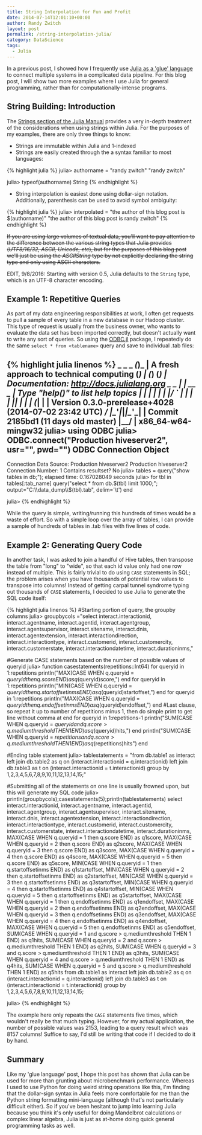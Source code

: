 ```yaml
---
title: String Interpolation for Fun and Profit
date: 2014-07-14T12:01:10+00:00
author: Randy Zwitch
layout: post
permalink: /string-interpolation-julia/
category: DataScience
tags:
  - Julia
---
```

In a previous post, I showed how I frequently use [Julia as a 'glue' language](http://randyzwitch.com/julia-odbc-jl/) to connect multiple systems in a complicated data pipeline. For this blog post, I will show two more examples where I use Julia for general programming, rather than for computationally-intense programs.

## String Building: Introduction

The [Strings section of the Julia Manual](http://docs.julialang.org/en/latest/manual/strings/) provides a very in-depth treatment of the considerations when using strings within Julia. For the purposes of my examples, there are only three things to know:

  * Strings are immutable within Julia and 1-indexed
  * Strings are easily created through the a syntax familiar to most languages:

{% highlight julia %}
julia> authorname = "randy zwitch"
"randy zwitch"

julia> typeof(authorname)
String
{% endhighlight %}

  * String interpolation is easiest done using dollar-sign notation. Additionally, parenthesis can be used to avoid symbol ambiguity:

{% highlight julia %}
julia> interpolated = "the author of this blog post is $(authorname)"
"the author of this blog post is randy zwitch"
{% endhighlight %}

~~If you are using large volumes of textual data, you'll want to pay attention to the difference between the various string types that Julia provides (_UTF8/16/32, ASCII, Unicode, etc_), but for the purposes of this blog post we'll just be using the _ASCIIString_ type by not explicitly declaring the string type and only using ASCII characters.~~

EDIT, 9/8/2016: Starting with version 0.5, Julia defaults to the `String` type, which is an UTF-8 character encoding.

## Example 1: Repetitive Queries

As part of my data engineering responsibilities at work, I often get requests to pull a sample of every table in a new database in our Hadoop cluster. This type of request is usually from the business owner, who wants to evaluate the data set has been imported correctly, but doesn't actually want to write any sort of queries. So using the [ODBC.jl](https://github.com/quinnj/ODBC.jl) package, I repeatedly do the same `select * from <tablename>` query and save to individual .tab files:

{% highlight julia linenos %}
_
_       _ _(_)_     |  A fresh approach to technical computing
(_)     | (_) (_)    |  Documentation: http://docs.julialang.org
_ _   _| |_  __ _   |  Type "help()" to list help topics
| | | | | | |/ _` |  |
| | |_| | | | (_| |  |  Version 0.3.0-prerelease+4028 (2014-07-02 23:42 UTC)
_/ |\__'_|_|_|\__'_|  |  Commit 2185bd1 (11 days old master)
|__/                   |  x86_64-w64-mingw32
julia> using ODBC
julia> ODBC.connect("Production hiveserver2", usr="", pwd="")
ODBC Connection Object
----------------------
Connection Data Source: Production hiveserver2
Production hiveserver2 Connection Number: 1
Contains resultset? No
julia> tables = query("show tables in db;");
elapsed time: 0.167028049 seconds
julia> for tbl in tables[:tab_name]
query("select * from db.$(tbl) limit 1000;"; output="C:\\data_dump\\$(tbl).tab", delim='\t')
end

julia>
{% endhighlight %}

While the query is simple, writing/running this hundreds of times would be a waste of effort. So with a simple loop over the array of tables, I can provide a sample of hundreds of tables in .tab files with five lines of code.

## Example 2: Generating Query Code

In another task, I was asked to join a handful of Hive tables, then transpose the table from "long" to "wide", so that each id value only had one row instead of multiple. This is fairly trivial to do using `CASE` statements in SQL; the problem arises when you have thousands of potential row values to transpose into columns! Instead of getting carpal tunnel syndrome typing out thousands of `CASE` statements, I decided to use Julia to generate the SQL code itself:

{% highlight julia linenos %}
#Starting portion of query, the groupby columns
julia> groupbycols ="select
interact.interactionid,
interact.agentname,
interact.agentid,
interact.agentgroup,
interact.agentsupervisor,
interact.sitename,
interact.dnis,
interact.agentextension,
interact.interactiondirection,
interact.interactiontype,
interact.customerid,
interact.customercity,
interact.customerstate,
interact.interactiondatetime,
interact.durationinms,"

#Generate CASE statements based on the number of possible values of queryid
julia> function casestatements(repetitions::Int64)
	for queryid in 1:repetitions
		println("MAX(CASE WHEN q.queryid = $queryid then q.score END) as q$(queryid)score,")
	end
	for queryid in 1:repetitions
		println("MIN(CASE WHEN q.queryid = $queryid then q.startoffsetinms END) as q$(queryid)startoffset,")
	end
	for queryid in 1:repetitions
		println("MAX(CASE WHEN q.queryid = $queryid then q.endoffsetinms END) as q$(queryid)endoffset,")
	end
	#Last clause, so repeat it up to number of repetitions minus 1, then do simple print to get line without comma at end
	for queryid in 1:repetitions-1
		println("SUM(CASE WHEN q.queryid = $queryid and q.score > q.mediumthreshold THEN 1 END) as q$(queryid)hits,")
	end
	println("SUM(CASE WHEN q.queryid = $repetitions and q.score > q.mediumthreshold THEN 1 END) as q$(repetitions)hits")
end

#Ending table statement
julia> tablestatements = "from db.table1 as interact
left join db.table2 as q on (interact.interactionid = q.interactionid)
left join db.table3 as t on (interact.interactionid = t.interactionid)
group by 1,2,3,4,5,6,7,8,9,10,11,12,13,14,15;"

#Submitting all of the statements on one line is usually frowned upon, but this will generate my SQL code
julia> println(groupbycols);casestatements(5);println(tablestatements)
select
interact.interactionid,
interact.agentname,
interact.agentid,
interact.agentgroup,
interact.agentsupervisor,
interact.sitename,
interact.dnis,
interact.agentextension,
interact.interactiondirection,
interact.interactiontype,
interact.customerid,
interact.customercity,
interact.customerstate,
interact.interactiondatetime,
interact.durationinms,
MAX(CASE WHEN q.queryid = 1 then q.score END) as q1score,
MAX(CASE WHEN q.queryid = 2 then q.score END) as q2score,
MAX(CASE WHEN q.queryid = 3 then q.score END) as q3score,
MAX(CASE WHEN q.queryid = 4 then q.score END) as q4score,
MAX(CASE WHEN q.queryid = 5 then q.score END) as q5score,
MIN(CASE WHEN q.queryid = 1 then q.startoffsetinms END) as q1startoffset,
MIN(CASE WHEN q.queryid = 2 then q.startoffsetinms END) as q2startoffset,
MIN(CASE WHEN q.queryid = 3 then q.startoffsetinms END) as q3startoffset,
MIN(CASE WHEN q.queryid = 4 then q.startoffsetinms END) as q4startoffset,
MIN(CASE WHEN q.queryid = 5 then q.startoffsetinms END) as q5startoffset,
MAX(CASE WHEN q.queryid = 1 then q.endoffsetinms END) as q1endoffset,
MAX(CASE WHEN q.queryid = 2 then q.endoffsetinms END) as q2endoffset,
MAX(CASE WHEN q.queryid = 3 then q.endoffsetinms END) as q3endoffset,
MAX(CASE WHEN q.queryid = 4 then q.endoffsetinms END) as q4endoffset,
MAX(CASE WHEN q.queryid = 5 then q.endoffsetinms END) as q5endoffset,
SUM(CASE WHEN q.queryid = 1 and q.score > q.mediumthreshold THEN 1 END) as q1hits,
SUM(CASE WHEN q.queryid = 2 and q.score > q.mediumthreshold THEN 1 END) as q2hits,
SUM(CASE WHEN q.queryid = 3 and q.score > q.mediumthreshold THEN 1 END) as q3hits,
SUM(CASE WHEN q.queryid = 4 and q.score > q.mediumthreshold THEN 1 END) as q4hits,
SUM(CASE WHEN q.queryid = 5 and q.score > q.mediumthreshold THEN 1 END) as q5hits
from db.table1 as interact
left join db.table2 as q on (interact.interactionid = q.interactionid)
left join db.table3 as t on (interact.interactionid = t.interactionid)
group by 1,2,3,4,5,6,7,8,9,10,11,12,13,14,15;

julia>
{% endhighlight %}

The example here only repeats the `CASE` statements five times, which wouldn't really be that much typing. However, for my actual application, the number of possible values was 2153, leading to a query result which was 8157 columns! Suffice to say, I'd still be writing that code if I decided to do it by hand.

## Summary

Like my 'glue language' post, I hope this post has shown that Julia can be used for more than grunting about microbenchmark performance. Whereas I used to use Python for doing weird string operations like this, I'm finding that the dollar-sign syntax in Julia feels more comfortable for me than the Python string formatting mini-language (although that's not particularly difficult either). So if you've been hesitant to jump into learning Julia because you think it's only useful for doing Mandelbrot calculations or complex linear algebra, Julia is just as at-home doing quick general programming tasks as well.
